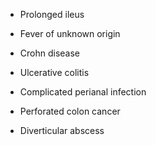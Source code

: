 - Prolonged ileus

- Fever of unknown origin

- Crohn disease

- Ulcerative colitis

- Complicated perianal infection

- Perforated colon cancer

- Diverticular abscess
